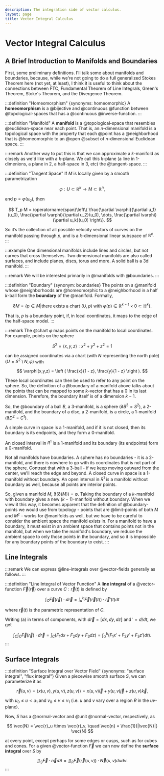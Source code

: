 ```yaml
---
description: The integration side of vector calculus.
layout: page
title: Vector Integral Calculus
---
```


# Vector Integral Calculus

## A Brief Introduction to Manifolds and Boundaries

First, some preliminary definitions. I'll talk some about manifolds and boundaries, because, while we're not going to do a full generalized Stokes Theorem here (not yet, at least), I think it is useful to think about the connections between FTC, Fundamental Theorem of Line Integrals, Green's Theorem, Stoke's Theorem, and the Divergence Theorem.

:::definition "Homeomorphism" {synonyms: homeomorphic}
A **homeomorphism** is a @bijective and @continuous @function between @topological-spaces that has a @continuous @inverse-function.
:::

:::definition "Manifold"
A **manifold** is a @topological-space that resembles @euclidean-space near each point. That is, an $n$-dimensional manifold is a topological space with the property that each @point has a @neighborhood that is @homeomorphic to an @open @subset of $n$-dimensional Euclidean space.
:::

:::remark
Another way to put this is that we can approximate a $k$-manifold as closely as we'd like with a $k$-plane. We call this $k$-plane (a line in 1-dimenions, a plane in 2, a half-space in 3, etc) the @tangent-space.
:::

:::definition "Tangent Space"
If $M$ is locally given by a smooth parametrization

$$ \varphi : U \subset \mathbb{R}^k \to M \subset \mathbb{R}^n, $$


and $p = \varphi(u_0)$, then

$$
T_p M = \operatorname{span}\left\{
\frac{\partial \varphi}{\partial u_1}(u_0),
\frac{\partial \varphi}{\partial u_2}(u_0),
\dots,
\frac{\partial \varphi}{\partial u_k}(u_0)
\right\}.
$$

So it’s the collection of all possible velocity vectors of curves on the manifold passing through $p,$ and is a $k$-dimensional linear subspace of $\mathbb{R}^n.$
:::


:::example
One dimensional manifolds include lines and circles, but not curves that cross themselves. Two dimensional manifolds are also called surfaces, and include planes, discs, torus and more. A solid ball is a 3d manifold.
:::

:::remark
We will be interested primarily in @manifolds with @boundaries.
:::

:::definition "Boundary" {synonym: boundaries}
The points on a @manifold whose @neighborhoods are @homeomorphic to a @neighborhood in a half $k$-ball form the **boundary** of the @manifold. Formally,

$$ \partial M = \{p \in M | \text{there exists a chart } (U, p) \text{ with } \varphi(p) \in \mathbb{R}^{k-1} \times {0} \subset \mathbb{H}^k \}. $$

That is, $p$ is a boundary point, if, in local coordinates, it maps to the edge of the half-space model.
:::

:::remark
The @chart $\varphi$ maps points on the manifold to local coordinates. For example, points on the sphere

$$ S^2  = {(x,y,z) : x^2 + y^2 + z^2 = 1} $$

can be assigned coordinates via a chart (with $N$ representing the north pole) $(U = S^2 \setminus {N}, \varphi)$ with

$$ \varphi(x,y,z) = \left ( \frac{x}{1 - z}, \frac{y}{1 - z} \right ). $$

These local coordinates can then be used to refer to any point on the sphere. So, the definition of a @boundary of a manifold above talks about the points that can be mapped to some $k$-vector that has a $0$ in its last dimension. Therefore, the boundary itself is of a dimension $k - 1.$

So, the @boundary of a ball $B$, a 3-manifold, is a sphere ($\partial B^3 = S^2$), a 2-manifold, and the boundary of a disc, a 2-manifold, is a circle, a 1-manifold ($\partial D^2 = C^1$).

A simple curve in space is a 1-manifold, and if it is not closed, then its boundary is its endpoints, and they form a 0-manifold.

An closed interval in $R^1$ is a 1-manifold and its boundary (its endpoints) form a 0-manifold.

Not all manifolds have boundaries. A sphere has no boundaries - it is a 2-manifold, and there is nowhere to go with its coordinates that is not part of the sphere. Contrast that with a 3-ball - if we keep moving outward from the center, we'll reach the edge and beyond. A closed curve in space is a 1-manifold without boundary. An open interval in $R^1$ is a manifold without boundary as well, because all points are interior points.

So, given a manifold $M$, $\partial(\partial(M)) = \emptyset.$ Taking the boundary of a $k$-manifold with boundary gives a new $(k-1)$-manifold without boundary. When we view it this way, it becomes apparent that the definition of @boundary-points we would use from topology - points that are @limit-points of both $M$ and $M^c$ - works for @manifolds as well, but we have to be careful to consider the ambient space the manifold exists in. For a manifold to have a boundary, it must exist in an ambient space that contains points not in the manifold, but when we take the manifold's boundary, we reduce the ambient space to only those points in the boundary, and so it is impossible for any boundary points of the boundary to exist.
:::

## Line Integrals

:::remark
We can express @line-integrals over @vector-fields generally as follows.
:::

:::definition "Line Integral of Vector Function"
A **line integral** of a @vector-function $\vec{F}(\vec{r})$ over a curve $C: \vec{r}(t)$ is defined by

$$ \int_{C} \vec{F}(\vec{r}) \cdot d \vec{r} = \int_{a}^{b} \vec{F}(\vec{r}(t)) \cdot \vec{r}'(t) dt \tag{a} $$

where $\vec{r}(t)$ is the parametric representation of $C.$

Writing (a) in terms of components, with $d \vec{r} = [dx, dy, dz]$ and $' = d/dt,$ we get

$$ \int_{C} \int_{C} \vec{F}(\vec{r}) \cdot d \vec{r} = \int_{C} (F_1 dx + F_2 dy + F_3 dz) = \int_{a}^{b} (F_1 x' + F_2 y' + F_3 z') dt). $$
:::

## Surface Integrals

:::definition "Surface Integral over Vector Field" {synonyms: "surface integral", "flux integral"}
Given a piecewise smooth surface $S,$ we can parameterize it as

$$ \vec{r}(u,v) = \langle x(u,v), y(u,v), z(u,v) \rangle = x(u,v) \vec{i} + y(u,v) \vec{j} + z(u,v) \vec{k}, $$

with $u_0 \leq u < u_1$ and $v_0 \leq v \leq v_1$ (i.e. $u$ and $v$ vary over a region $R$ in the $uv$-plane).

Now, $S$ has a @normal-vector and @unit @normal-vector, respectively, as

$$ \vec{N} = \vec{r}_u \times \vec{r}_v, \quad \vec{n} = \frac{1}{|\vec{N}|} \vec{N} $$

at every point, except perhaps for some edges or cusps, such as for cubes and cones. For a given @vector-function $\vec{F}$ we can now define the **surface integral** over $S$ by

$$ \iint_S \vec{F} \cdot \vec{n} dA = \iint_R \vec{F}(\vec{r}(u,v)) \cdot \vec{N}(u,v) du dv. $$
:::
